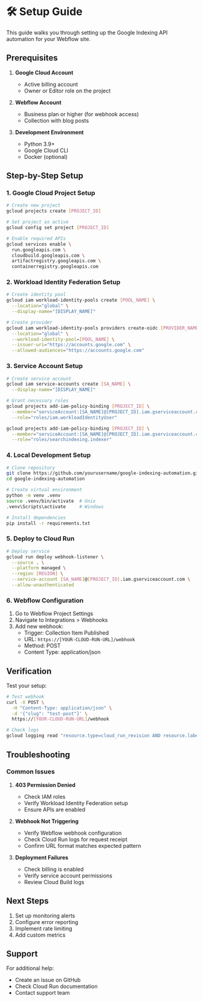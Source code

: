 # 🛠️ Setup Guide

This guide walks you through setting up the Google Indexing API automation for your Webflow site.

## Prerequisites

1. **Google Cloud Account**
   - Active billing account
   - Owner or Editor role on the project

2. **Webflow Account**
   - Business plan or higher (for webhook access)
   - Collection with blog posts

3. **Development Environment**
   - Python 3.9+
   - Google Cloud CLI
   - Docker (optional)

## Step-by-Step Setup

### 1. Google Cloud Project Setup

```bash
# Create new project
gcloud projects create [PROJECT_ID]

# Set project as active
gcloud config set project [PROJECT_ID]

# Enable required APIs
gcloud services enable \
  run.googleapis.com \
  cloudbuild.googleapis.com \
  artifactregistry.googleapis.com \
  containerregistry.googleapis.com
```

### 2. Workload Identity Federation Setup

```bash
# Create identity pool
gcloud iam workload-identity-pools create [POOL_NAME] \
  --location="global" \
  --display-name="[DISPLAY_NAME]"

# Create provider
gcloud iam workload-identity-pools providers create-oidc [PROVIDER_NAME] \
  --location="global" \
  --workload-identity-pool=[POOL_NAME] \
  --issuer-uri="https://accounts.google.com" \
  --allowed-audiences="https://accounts.google.com"
```

### 3. Service Account Setup

```bash
# Create service account
gcloud iam service-accounts create [SA_NAME] \
  --display-name="[DISPLAY_NAME]"

# Grant necessary roles
gcloud projects add-iam-policy-binding [PROJECT_ID] \
  --member="serviceAccount:[SA_NAME]@[PROJECT_ID].iam.gserviceaccount.com" \
  --role="roles/iam.workloadIdentityUser"

gcloud projects add-iam-policy-binding [PROJECT_ID] \
  --member="serviceAccount:[SA_NAME]@[PROJECT_ID].iam.gserviceaccount.com" \
  --role="roles/searchindexing.indexer"
```

### 4. Local Development Setup

```bash
# Clone repository
git clone https://github.com/yourusername/google-indexing-automation.git
cd google-indexing-automation

# Create virtual environment
python -m venv .venv
source .venv/bin/activate  # Unix
.venv\Scripts\activate     # Windows

# Install dependencies
pip install -r requirements.txt
```

### 5. Deploy to Cloud Run

```bash
# Deploy service
gcloud run deploy webhook-listener \
  --source . \
  --platform managed \
  --region [REGION] \
  --service-account [SA_NAME]@[PROJECT_ID].iam.gserviceaccount.com \
  --allow-unauthenticated
```

### 6. Webflow Configuration

1. Go to Webflow Project Settings
2. Navigate to Integrations > Webhooks
3. Add new webhook:
   - Trigger: Collection Item Published
   - URL: `https://[YOUR-CLOUD-RUN-URL]/webhook`
   - Method: POST
   - Content Type: application/json

## Verification

Test your setup:

```bash
# Test webhook
curl -X POST \
  -H "Content-Type: application/json" \
  -d '{"slug": "test-post"}' \
  https://[YOUR-CLOUD-RUN-URL]/webhook

# Check logs
gcloud logging read "resource.type=cloud_run_revision AND resource.labels.service_name=webhook-listener" --limit=5
```

## Troubleshooting

### Common Issues

1. **403 Permission Denied**
   - Check IAM roles
   - Verify Workload Identity Federation setup
   - Ensure APIs are enabled

2. **Webhook Not Triggering**
   - Verify Webflow webhook configuration
   - Check Cloud Run logs for request receipt
   - Confirm URL format matches expected pattern

3. **Deployment Failures**
   - Check billing is enabled
   - Verify service account permissions
   - Review Cloud Build logs

## Next Steps

1. Set up monitoring alerts
2. Configure error reporting
3. Implement rate limiting
4. Add custom metrics

## Support

For additional help:
- Create an issue on GitHub
- Check Cloud Run documentation
- Contact support team
